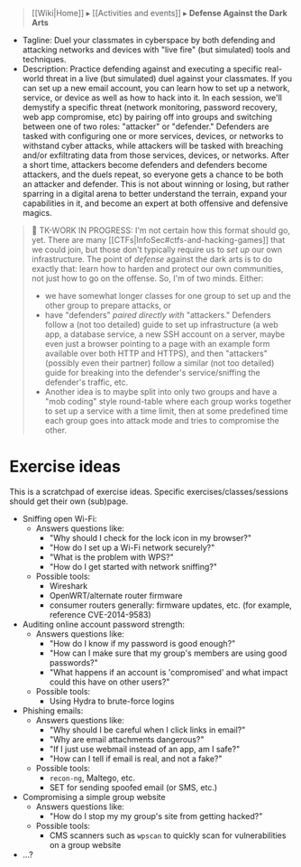 > [[Wiki|Home]] ▸ [[Activities and events]] ▸ **Defense Against the Dark Arts**

* Tagline: Duel your classmates in cyberspace by both defending and attacking networks and devices with "live fire" (but simulated) tools and techniques.
* Description: Practice defending against and executing a specific real-world threat in a live (but simulated) duel against your classmates. If you can set up a new email account, you can learn how to set up a network, service, or device as well as how to hack into it. In each session, we'll demystify a specific threat (network monitoring, password recovery, web app compromise, etc) by pairing off into groups and switching between one of two roles: "attacker" or "defender." Defenders are tasked with configuring one or more services, devices, or networks to withstand cyber attacks, while attackers will be tasked with breaching and/or exfiltrating data from those services, devices, or networks. After a short time, attackers become defenders and defenders become attackers, and the duels repeat, so everyone gets a chance to be both an attacker and defender. This is not about winning or losing, but rather sparring in a digital arena to better understand the terrain, expand your capabilities in it, and become an expert at both offensive and defensive magics.

> 🚧 TK-WORK IN PROGRESS: I'm not certain how this format should go, yet. There are many [[CTFs|InfoSec#ctfs-and-hacking-games]] that we could join, but those don't typically require us to *set up* our own infrastructure. The point of *defense* against the dark arts is to do exactly that: learn how to harden and protect our own communities, not just how to go on the offense. So, I'm of two minds. Either:
> 
> * we have somewhat longer classes for one group to set up and the other group to prepare attacks, or
> * have "defenders" *paired directly with* "attackers." Defenders follow a (not too detailed) guide to set up infrastructure (a web app, a database service, a new SSH account on a server, maybe even just a browser pointing to a page with an example form available over both HTTP and HTTPS), and then "attackers" (possibly even their partner) follow a similar (not too detailed) guide for breaking into the defender's service/sniffing the defender's traffic, etc.
> * Another idea is to maybe split into only two groups and have a "mob coding" style round-table where each group works together to set up a service with a time limit, then at some predefined time each group goes into attack mode and tries to compromise the other.

# Exercise ideas

This is a scratchpad of exercise ideas. Specific exercises/classes/sessions should get their own (sub)page.

* Sniffing open Wi-Fi:
  * Answers questions like:
    * "Why should I check for the lock icon in my browser?"
    * "How do I set up a Wi-Fi network securely?"
    * "What is the problem with WPS?"
    * "How do I get started with network sniffing?"
  * Possible tools:
    * Wireshark
    * OpenWRT/alternate router firmware
    * consumer routers generally: firmware updates, etc. (for example, reference CVE-2014-9583)
* Auditing online account password strength:
  * Answers questions like:
    * "How do I know if my password is good enough?"
    * "How can I make sure that my group's members are using good passwords?"
    * "What happens if an account is 'compromised' and what impact could this have on other users?"
  * Possible tools:
    * Using Hydra to brute-force logins
* Phishing emails:
  * Answers questions like:
    * "Why should I be careful when I click links in email?"
    * "Why are email attachments dangerous?"
    * "If I just use webmail instead of an app, am I safe?"
    * "How can I tell if email is real, and not a fake?"
  * Possible tools:
    * `recon-ng`, Maltego, etc.
    * SET for sending spoofed email (or SMS, etc.)
* Compromising a simple group website
  * Answers questions like:
    * "How do I stop my my group's site from getting hacked?"
  * Possible tools:
    * CMS scanners such as `wpscan` to quickly scan for vulnerabilities on a group website
* …?